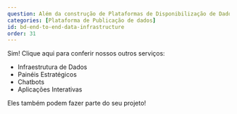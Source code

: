 ```yaml
---
question: Além da construção de Plataformas de Disponibilização de Dados, vocês também constroem a infraestrutura necessária para alimentá-la?
categories: [Plataforma de Publicação de dados]
id: bd-end-to-end-data-infrastructure
order: 31
---
```


Sim! Clique aqui para conferir nossos outros serviços:

- Infraestrutura de Dados
- Painéis Estratégicos
- Chatbots
- Aplicações Interativas

Eles também podem fazer parte do seu projeto!
